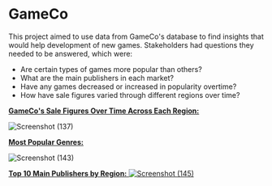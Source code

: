 # **GameCo**

This project aimed to use data from GameCo's database to find insights that would help development of new games. Stakeholders had questions they needed to be answered, which were:

- Are certain types of games more popular than others?
- What are the main publishers  in each market?
- Have any games decreased or increased in popularity overtime?
- How have sale figures varied through different regions over time? 


<ins>**GameCo's Sale Figures Over Time Across Each Region:**<ins/>

![Screenshot (137)](https://user-images.githubusercontent.com/93872864/142053392-880b758b-3439-45ea-815f-73f63326fa31.png)


<ins>**Most Popular Genres:**<ins/>

![Screenshot (143)](https://user-images.githubusercontent.com/93872864/142055763-14a0130d-f4d3-4e56-9ebc-0e633d75f02f.png)



<ins>**Top 10 Main Publishers by Region:**<ins/>
![Screenshot (145)](https://user-images.githubusercontent.com/93872864/142057456-23845728-b939-459c-9a4f-98c235fcff34.png)






